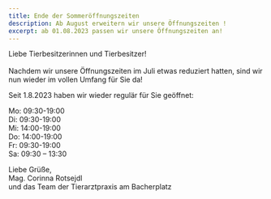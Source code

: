 ```yaml
---
title: Ende der Sommeröffnungszeiten
description: Ab August erweitern wir unsere Öffnungszeiten !
excerpt: ab 01.08.2023 passen wir unsere Öffnungszeiten an!
---
```

Liebe Tierbesitzerinnen und Tierbesitzer!<br />
<br />
Nachdem wir unsere Öffnungszeiten im Juli etwas reduziert hatten, sind wir nun wieder im vollen Umfang für Sie da!<br />

Seit 1.8.2023 haben wir wieder regulär für Sie geöffnet:<br />

Mo: 09:30-19:00<br />
Di: 09:30-19:00<br />
Mi: 14:00-19:00<br />
Do: 14:00-19:00<br />
Fr: 09:30-19:00<br />
Sa: 09:30 – 13:30<br />

Liebe Grüße,<br /> 
Mag. Corinna Rotsejdl<br /> 
und das Team der Tierarztpraxis am Bacherplatz<br />
